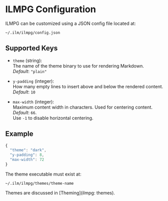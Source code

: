 # ILMPG Configuration

ILMPG can be customized using a JSON config file located at:

```path
~/.ilm/ilmpg/config.json
```

## Supported Keys

- `theme` (string):  
  The name of the theme binary to use for rendering Markdown.  
  *Default*: `"plain"`

- `y-padding` (integer):  
  How many empty lines to insert above and below the rendered content.  
  *Default*: `10`

- `max-width` (integer):  
  Maximum content width in characters. Used for centering content.  
  *Default*: `66`.  
  Use `-1` to disable horizontal centering.

## Example

```js
{
  "theme": "dark",
  "y-padding": 8,
  "max-width": 72
}
```

The theme executable must exist at:

```path
~/.ilm/ilmpg/themes/theme-name
```

Themes are discussed in [Theming](ilmpg: themes).
